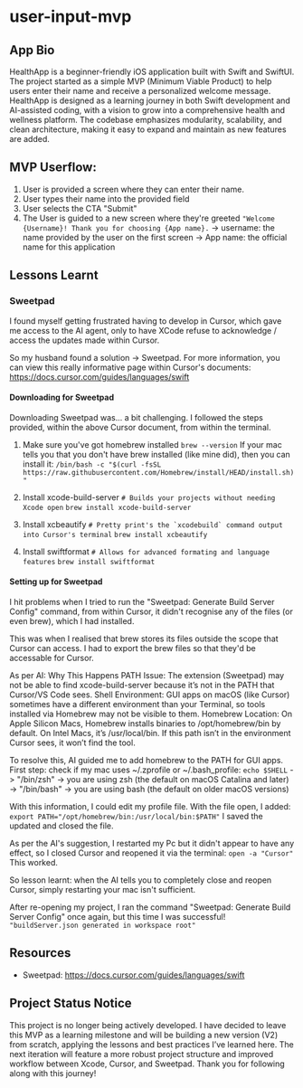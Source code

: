 # user-input-mvp

## App Bio

HealthApp is a beginner-friendly iOS application built with Swift and SwiftUI. The project started as a simple MVP (Minimum Viable Product) to help users enter their name and receive a personalized welcome message. HealthApp is designed as a learning journey in both Swift development and AI-assisted coding, with a vision to grow into a comprehensive health and wellness platform. The codebase emphasizes modularity, scalability, and clean architecture, making it easy to expand and maintain as new features are added.

## MVP Userflow: 
1. User is provided a screen where they can enter their name. 
2. User types their name into the provided field
3. User selects the CTA "Submit" 
4. The User is guided to a new screen where they're greeted 
```"Welcome {Username}! Thank you for choosing {App name}.```
-> username: the name provided by the user on the first screen
-> App name: the official name for this application

## Lessons Learnt

### Sweetpad

I found myself getting frustrated having to develop in Cursor, which gave me access to the AI agent, only to have XCode refuse to acknowledge / access the updates made within Cursor. 

So my husband found a solution -> Sweetpad. 
For more information, you can view this really informative page within Cursor's documents: https://docs.cursor.com/guides/languages/swift 

#### Downloading for Sweetpad

Downloading Sweetpad was... a bit challenging. I followed the steps provided, within the above Cursor document, from within the terminal.
1. Make sure you've got homebrew installed
```brew --version```
If your mac tells you that you don't have brew installed (like mine did), then you can install it:
```/bin/bash -c "$(curl -fsSL https://raw.githubusercontent.com/Homebrew/install/HEAD/install.sh)"```

2. Install xcode-build-server
```# Builds your projects without needing Xcode open```
```brew install xcode-build-server```

3. Install xcbeautify
```# Pretty print's the `xcodebuild` command output into Cursor's terminal```
```brew install xcbeautify```

4. Install swiftformat
```# Allows for advanced formating and language features```
```brew install swiftformat```

#### Setting up for Sweetpad

I hit problems when I tried to run the "Sweetpad: Generate Build Server Config" command, from within Cursor, it didn't recognise any of the files (or even brew), which I had installed. 

This was when I realised that brew stores its files outside the scope that Cursor can access. I had to export the brew files so that they'd be accessable for Cursor. 

As per AI: Why This Happens
PATH Issue:
The extension (Sweetpad) may not be able to find xcode-build-server because it’s not in the PATH that Cursor/VS Code sees.
Shell Environment:
GUI apps on macOS (like Cursor) sometimes have a different environment than your Terminal, so tools installed via Homebrew may not be visible to them.
Homebrew Location:
On Apple Silicon Macs, Homebrew installs binaries to /opt/homebrew/bin by default. On Intel Macs, it’s /usr/local/bin. If this path isn’t in the environment Cursor sees, it won’t find the tool.

To resolve this, AI guided me to add homebrew to the PATH for GUI apps. 
First step: check if my mac uses ~/.zprofile or ~/.bash_profile: 
```echo $SHELL```
-> "/bin/zsh" -> you are using zsh (the default on macOS Catalina and later)
-> "/bin/bash" -> you are using bash (the default on older macOS versions)

With this information, I could edit my profile file. With the file open, I added: 
```  export PATH="/opt/homebrew/bin:/usr/local/bin:$PATH"```
I saved the updated and closed the file. 

As per the AI's suggestion, I restarted my Pc but it didn't appear to have any effect, so I closed Cursor and reopened it via the terminal:
```open -a "Cursor"```
This worked. 

So lesson learnt: when the AI tells you to completely close and reopen Cursor, simply restarting your mac isn't sufficient. 

After re-opening my project, I ran the command "Sweetpad: Generate Build Server Config" once again, but this time I was successful! 
```"buildServer.json generated in workspace root" ```

## Resources

* Sweetpad: https://docs.cursor.com/guides/languages/swift

## Project Status Notice

This project is no longer being actively developed. I have decided to leave this MVP as a learning milestone and will be building a new version (V2) from scratch, applying the lessons and best practices I’ve learned here. The next iteration will feature a more robust project structure and improved workflow between Xcode, Cursor, and Sweetpad. Thank you for following along with this journey!
